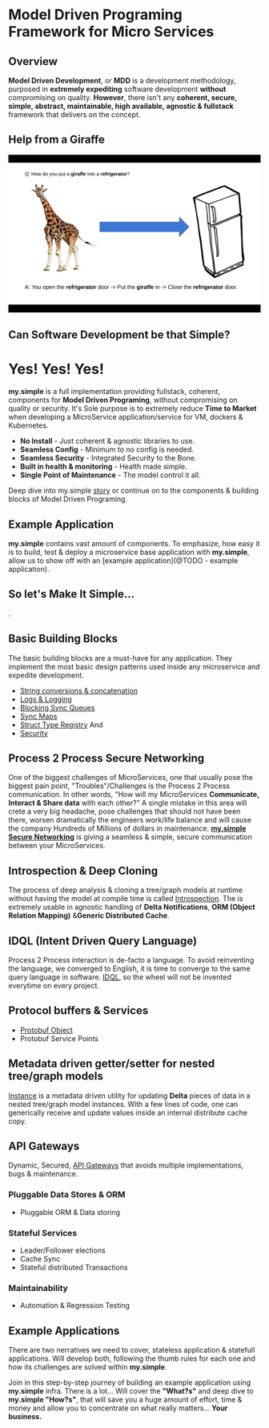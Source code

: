 # Model Driven Programing Framework for Micro Services

## Overview
**Model Driven Development**, or **MDD** is a development methodology, purposed in **extremely expediting** software development **without** compromising on quality.
**However**, there isn't any **coherent, secure, simple, abstract, maintainable, high available, agnostic & fullstack** framework that delivers on the concept.

## Help from a Giraffe
![alt text](https://github.com/saichler/my.simple/blob/main/giraffe.png)

## Can Software Development be that Simple?
# Yes! Yes! Yes!

**my.simple** is a full implementation providing fullstack, coherent, components for **Model Driven Programing**, without compromising on quality or security.
It's Sole purpose is to extremely reduce **Time to Market** when developing a MicroService application/service for VM, dockers & Kubernetes.
* **No Install** - Just coherent & agnostic libraries to use.
* **Seamless Config** - Minimum to no config is needed.
* **Seamless Security** - Integrated Security to the Bone.
* **Built in health & monitoring** - Health made simple.
* **Single Point of Maintenance** - The model control it all.

Deep dive into my.simple [story](https://github.com/saichler/my.simple/blob/main/docs) or continue on to the components & building blocks of Model Driven Programing.

## Example Application
**my.simple** contains vast amount of components. 
To emphasize, how easy it is to build, test & deploy a microservice base application with **my.simple**, 
allow us to show off with an [example application](@TODO - example application).


## So let's Make It Simple... 

.

## Basic Building Blocks
The basic building blocks are a must-have for any application. 
They implement the most basic design patterns used inside any microservice and expedite development.
* [String conversions & concatenation](https://github.com/saichler/my.simple/tree/main/go/utils/strng)
* [Logs & Logging](https://github.com/saichler/my.simple/tree/main/go/utils/logs)
* [Blocking Sync Queues](https://github.com/saichler/my.simple/tree/main/go/utils/queues)
* [Sync Maps](https://github.com/saichler/my.simple/tree/main/go/utils/maps)
* [Struct Type Registry](https://github.com/saichler/my.simple/tree/main/go/registry)
And
* [Security](https://github.com/saichler/my.simple/tree/main/go/security)

## Process 2 Process Secure Networking
One of the biggest challenges of MicroServices, one that usually pose the biggest pain point, "Troubles"/Challenges is the Process 2 Process communication.
In other words, "How will my MicroServices **Communicate, Interact & Share data** with each other?"
A single mistake in this area will crete a very big headache, pose challenges that should not have been there, worsen dramatically the engineers work/life balance and will cause the company Hundreds of Millions of dollars in maintenance.
**[my.simple Secure Networking](https://github.com/saichler/my.simple/tree/main/go/net)** is giving a seamless & simple, secure communication between your MicroServices.

## Introspection & Deep Cloning
The process of deep analysis & cloning a tree/graph models at runtime without having the model at compile time is called [Introspection](https://github.com/saichler/my.simple/tree/main/go/introspect).
The is extremely usable in agnostic handling of **Delta Notifications**, **ORM (Object Relation Mapping)** &**Generic Distributed Cache**.

## IDQL (Intent Driven Query Language)
Process 2 Process interaction is de-facto a language. 
To avoid reinventing the language, we converged to English, it is time to converge to the same query language in software.
[IDQL](https://github.com/saichler/my.simple/tree/main/go/idql), so the wheel will not be invented everytime on every project.

## Protocol buffers & Services
* [Protobuf Object](https://github.com/saichler/my.simple/tree/main/go/protobuf_object)
* Protobuf Service Points

## Metadata driven getter/setter for nested tree/graph models
[Instance](https://github.com/saichler/my.simple/tree/main/go/instance) is a metadata driven utility for updating **Delta** pieces of data in a nested tree/graph model instances. 
With a few lines of code, one can generically receive and update values inside an internal distribute cache copy.

## API Gateways
Dynamic, Secured, [API Gateways](https://github.com/saichler/my.simple/tree/main/go/api_gateways) that avoids multiple implementations, bugs & maintenance.

### Pluggable Data Stores & ORM

* Pluggable ORM & Data storing

### Stateful Services

* Leader/Follower elections
* Cache Sync
* Stateful distributed Transactions

### Maintainability

* Automation & Regression Testing

## Example Applications ##

There are two nerratives we need to cover, stateless application & statefull applications.
Will develop both, following the thumb rules for each one and how its challenges are solved within **my.simple**.

Join in this step-by-step journey of building an example application using **my.simple** infra. There is a lot... Will
cover the **"What?s"** and deep dive to **my.simple "How?s"**, that will save you a huge amount of effort, time & money
and allow you to concentrate on what really matters... **Your business.**